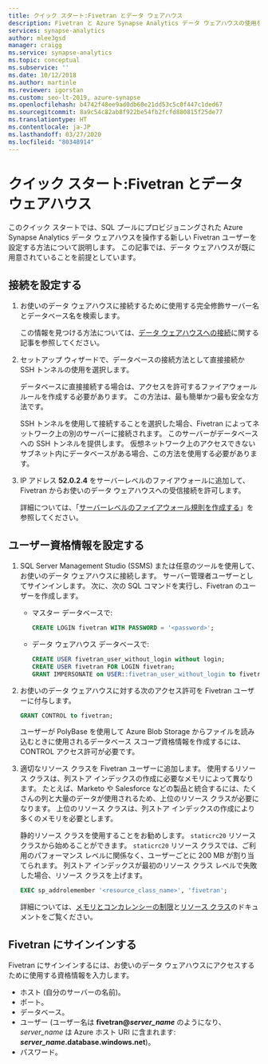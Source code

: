```yaml
---
title: クイック スタート:Fivetran とデータ ウェアハウス
description: Fivetran と Azure Synapse Analytics データ ウェアハウスの使用を開始します。
services: synapse-analytics
author: mlee3gsd
manager: craigg
ms.service: synapse-analytics
ms.topic: conceptual
ms.subservice: ''
ms.date: 10/12/2018
ms.author: martinle
ms.reviewer: igorstan
ms.custom: seo-lt-2019, azure-synapse
ms.openlocfilehash: b4742f48ee9ad0db60e21dd53c5c0f447c1ded67
ms.sourcegitcommit: 8a9c54c82ab8f922be54fb2fcfd880815f25de77
ms.translationtype: HT
ms.contentlocale: ja-JP
ms.lasthandoff: 03/27/2020
ms.locfileid: "80348914"
---
```

# <a name="quickstart-fivetran-with-data-warehouse"></a>クイック スタート:Fivetran とデータ ウェアハウス 

このクイック スタートでは、SQL プールにプロビジョニングされた Azure Synapse Analytics データ ウェアハウスを操作する新しい Fivetran ユーザーを設定する方法について説明します。 この記事では、データ ウェアハウスが既に用意されていることを前提としています。

## <a name="set-up-a-connection"></a>接続を設定する

1. お使いのデータ ウェアハウスに接続するために使用する完全修飾サーバー名とデータベース名を検索します。
    
    この情報を見つける方法については、[データ ウェアハウスへの接続](sql-data-warehouse-connect-overview.md)に関する記事を参照してください。

2. セットアップ ウィザードで、データベースの接続方法として直接接続か SSH トンネルの使用を選択します。

   データベースに直接接続する場合は、アクセスを許可するファイアウォール ルールを作成する必要があります。 この方法は、最も簡単かつ最も安全な方法です。

   SSH トンネルを使用して接続することを選択した場合、Fivetran によってネットワーク上の別のサーバーに接続されます。 このサーバーがデータベースへの SSH トンネルを提供します。 仮想ネットワーク上のアクセスできないサブネット内にデータベースがある場合、この方法を使用する必要があります。

3. IP アドレス **52.0.2.4** をサーバーレベルのファイアウォールに追加して、Fivetran からお使いのデータ ウェアハウスへの受信接続を許可します。

   詳細については、「[サーバーレベルのファイアウォール規則を作成する](create-data-warehouse-portal.md#create-a-server-level-firewall-rule)」を参照してください。

## <a name="set-up-user-credentials"></a>ユーザー資格情報を設定する

1. SQL Server Management Studio (SSMS) または任意のツールを使用して、お使いのデータ ウェアハウスに接続します。 サーバー管理者ユーザーとしてサインインします。 次に、次の SQL コマンドを実行し、Fivetran のユーザーを作成します。

    - マスター データベースで: 
    
      ```sql
      CREATE LOGIN fivetran WITH PASSWORD = '<password>'; 
      ```

    - データ ウェアハウス データベースで:

      ```sql
      CREATE USER fivetran_user_without_login without login;
      CREATE USER fivetran FOR LOGIN fivetran;
      GRANT IMPERSONATE on USER::fivetran_user_without_login to fivetran;
      ```

2. お使いのデータ ウェアハウスに対する次のアクセス許可を Fivetran ユーザーに付与します。

    ```sql
    GRANT CONTROL to fivetran;
    ```

    ユーザーが PolyBase を使用して Azure Blob Storage からファイルを読み込むときに使用されるデータベース スコープ資格情報を作成するには、CONTROL アクセス許可が必要です。

3. 適切なリソース クラスを Fivetran ユーザーに追加します。 使用するリソース クラスは、列ストア インデックスの作成に必要なメモリによって異なります。 たとえば、Marketo や Salesforce などの製品と統合するには、たくさんの列と大量のデータが使用されるため、上位のリソース クラスが必要になります。 上位のリソース クラスは、列ストア インデックスの作成により多くのメモリを必要とします。

    静的リソース クラスを使用することをお勧めします。 `staticrc20` リソース クラスから始めることができます。 `staticrc20` リソース クラスでは、ご利用のパフォーマンス レベルに関係なく、ユーザーごとに 200 MB が割り当てられます。 列ストア インデックスが最初のリソース クラス レベルで失敗した場合、リソース クラスを上げます。

    ```sql
    EXEC sp_addrolemember '<resource_class_name>', 'fivetran';
    ```

    詳細については、[メモリとコンカレンシーの制限](memory-concurrency-limits.md)と[リソース クラス](sql-data-warehouse-memory-optimizations-for-columnstore-compression.md#ways-to-allocate-more-memory)のドキュメントをご覧ください。


## <a name="sign-in-to-fivetran"></a>Fivetran にサインインする

Fivetran にサインインするには、お使いのデータ ウェアハウスにアクセスするために使用する資格情報を入力します。 

* ホスト (自分のサーバーの名前)。
* ポート。
* データベース。
* ユーザー (ユーザー名は **fivetran\@_server_name_** のようになり、*server_name* は Azure ホスト URI に含まれます: **_server\_name_.database.windows.net**)。
* パスワード。

